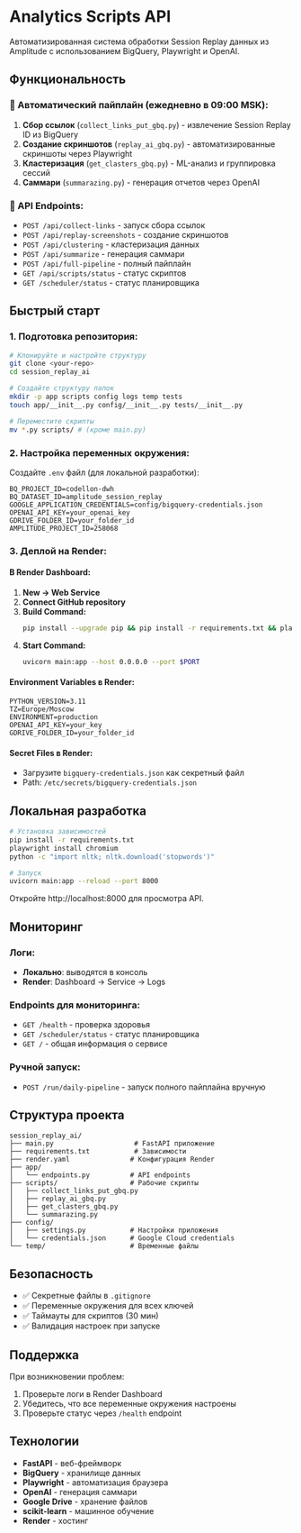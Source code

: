 # Analytics Scripts API

Автоматизированная система обработки Session Replay данных из Amplitude с использованием BigQuery, Playwright и OpenAI.

## Функциональность

### 🔄 Автоматический пайплайн (ежедневно в 09:00 MSK):
1. **Сбор ссылок** (`collect_links_put_gbq.py`) - извлечение Session Replay ID из BigQuery
2. **Создание скриншотов** (`replay_ai_gbq.py`) - автоматизированные скриншоты через Playwright
3. **Кластеризация** (`get_clasters_gbq.py`) - ML-анализ и группировка сессий
4. **Саммари** (`summarazing.py`) - генерация отчетов через OpenAI

### 🎯 API Endpoints:
- `POST /api/collect-links` - запуск сбора ссылок
- `POST /api/replay-screenshots` - создание скриншотов
- `POST /api/clustering` - кластеризация данных
- `POST /api/summarize` - генерация саммари
- `POST /api/full-pipeline` - полный пайплайн
- `GET /api/scripts/status` - статус скриптов
- `GET /scheduler/status` - статус планировщика

## Быстрый старт

### 1. Подготовка репозитория:
```bash
# Клонируйте и настройте структуру
git clone <your-repo>
cd session_replay_ai

# Создайте структуру папок
mkdir -p app scripts config logs temp tests
touch app/__init__.py config/__init__.py tests/__init__.py

# Переместите скрипты
mv *.py scripts/ # (кроме main.py)
```

### 2. Настройка переменных окружения:
Создайте `.env` файл (для локальной разработки):
```env
BQ_PROJECT_ID=codellon-dwh
BQ_DATASET_ID=amplitude_session_replay
GOOGLE_APPLICATION_CREDENTIALS=config/bigquery-credentials.json
OPENAI_API_KEY=your_openai_key
GDRIVE_FOLDER_ID=your_folder_id
AMPLITUDE_PROJECT_ID=258068
```

### 3. Деплой на Render:

#### В Render Dashboard:
1. **New → Web Service**
2. **Connect GitHub repository**
3. **Build Command:**
   ```bash
   pip install --upgrade pip && pip install -r requirements.txt && playwright install chromium && python -c "import nltk; nltk.download('stopwords')"
   ```
4. **Start Command:**
   ```bash
   uvicorn main:app --host 0.0.0.0 --port $PORT
   ```

#### Environment Variables в Render:
```
PYTHON_VERSION=3.11
TZ=Europe/Moscow
ENVIRONMENT=production
OPENAI_API_KEY=your_key
GDRIVE_FOLDER_ID=your_folder_id
```

#### Secret Files в Render:
- Загрузите `bigquery-credentials.json` как секретный файл
- Path: `/etc/secrets/bigquery-credentials.json`

## Локальная разработка

```bash
# Установка зависимостей
pip install -r requirements.txt
playwright install chromium
python -c "import nltk; nltk.download('stopwords')"

# Запуск
uvicorn main:app --reload --port 8000
```

Откройте http://localhost:8000 для просмотра API.

## Мониторинг

### Логи:
- **Локально**: выводятся в консоль
- **Render**: Dashboard → Service → Logs

### Endpoints для мониторинга:
- `GET /health` - проверка здоровья
- `GET /scheduler/status` - статус планировщика  
- `GET /` - общая информация о сервисе

### Ручной запуск:
- `POST /run/daily-pipeline` - запуск полного пайплайна вручную

## Структура проекта

```
session_replay_ai/
├── main.py                    # FastAPI приложение
├── requirements.txt           # Зависимости
├── render.yaml               # Конфигурация Render
├── app/
│   └── endpoints.py          # API endpoints
├── scripts/                  # Рабочие скрипты
│   ├── collect_links_put_gbq.py
│   ├── replay_ai_gbq.py
│   ├── get_clasters_gbq.py
│   └── summarazing.py
├── config/
│   ├── settings.py           # Настройки приложения
│   └── credentials.json      # Google Cloud credentials
└── temp/                     # Временные файлы
```

## Безопасность

- ✅ Секретные файлы в `.gitignore`
- ✅ Переменные окружения для всех ключей
- ✅ Таймауты для скриптов (30 мин)
- ✅ Валидация настроек при запуске

## Поддержка

При возникновении проблем:
1. Проверьте логи в Render Dashboard
2. Убедитесь, что все переменные окружения настроены
3. Проверьте статус через `/health` endpoint

## Технологии

- **FastAPI** - веб-фреймворк
- **BigQuery** - хранилище данных
- **Playwright** - автоматизация браузера
- **OpenAI** - генерация саммари
- **Google Drive** - хранение файлов
- **scikit-learn** - машинное обучение
- **Render** - хостинг